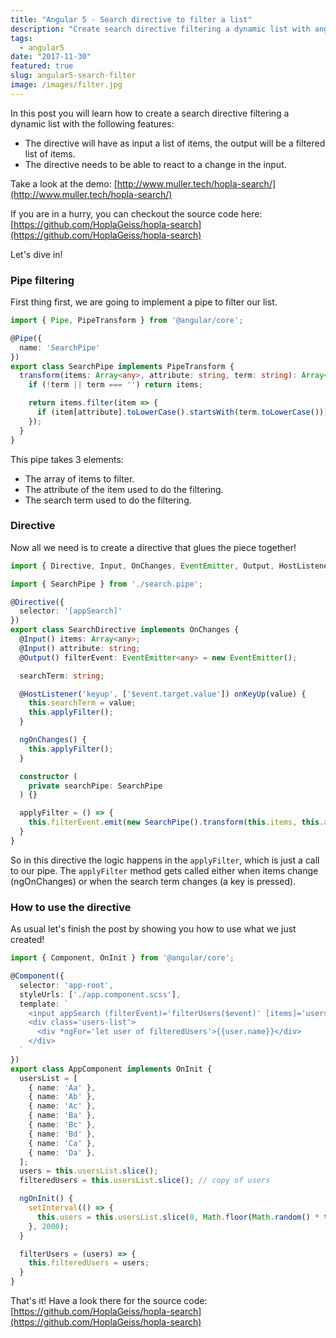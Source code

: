 ```yaml
---
title: "Angular 5 - Search directive to filter a list"
description: "Create search directive filtering a dynamic list with angular 5"
tags:
  - angular5
date: "2017-11-30"
featured: true
slug: angular5-search-filter
image: /images/filter.jpg
---
```


In this post you will learn how to create a search directive filtering a dynamic list with the following features:

- The directive will have as input a list of items, the output will be a filtered list of items.
- The directive needs to be able to react to a change in the input.

Take a look at the demo:
[http://www.muller.tech/hopla-search/](http://www.muller.tech/hopla-search/)

If you are in a hurry, you can checkout the source code here: [https://github.com/HoplaGeiss/hopla-search](https://github.com/HoplaGeiss/hopla-search)

Let's dive in!

### Pipe filtering

First thing first, we are going to implement a pipe to filter our list.

```typescript
import { Pipe, PipeTransform } from '@angular/core';

@Pipe({
  name: 'SearchPipe'
})
export class SearchPipe implements PipeTransform {
  transform(items: Array<any>, attribute: string, term: string): Array<any> {
    if (!term || term === '') return items;

    return items.filter(item => {
      if (item[attribute].toLowerCase().startsWith(term.toLowerCase())) return item;
    });
  }
}
```

This pipe takes 3 elements:

- The array of items to filter.
- The attribute of the item used to do the filtering.
- The search term used to do the filtering.

### Directive

Now all we need is to create a directive that glues the piece together!

```typescript
import { Directive, Input, OnChanges, EventEmitter, Output, HostListener } from '@angular/core';

import { SearchPipe } from './search.pipe';

@Directive({
  selector: '[appSearch]'
})
export class SearchDirective implements OnChanges {
  @Input() items: Array<any>;
  @Input() attribute: string;
  @Output() filterEvent: EventEmitter<any> = new EventEmitter();

  searchTerm: string;

  @HostListener('keyup', ['$event.target.value']) onKeyUp(value) {
    this.searchTerm = value;
    this.applyFilter();
  }

  ngOnChanges() {
    this.applyFilter();
  }

  constructor (
    private searchPipe: SearchPipe
  ) {}

  applyFilter = () => {
    this.filterEvent.emit(new SearchPipe().transform(this.items, this.attribute, this.searchTerm));
  }
}
```

So in this directive the logic happens in the `applyFilter`, which is just a call to our pipe. The `applyFilter` method gets called either when items change (ngOnChanges) or when the search term changes (a key is pressed).


### How to use the directive

As usual let's finish the post by showing you how to use what we just created!

```typescript
import { Component, OnInit } from '@angular/core';

@Component({
  selector: 'app-root',
  styleUrls: ['./app.component.scss'],
  template: `
    <input appSearch (filterEvent)='filterUsers($event)' [items]='users' [attribute]='"name"'>
    <div class='users-list'>
      <div *ngFor='let user of filteredUsers'>{{user.name}}</div>
    </div>
  `
})
export class AppComponent implements OnInit {
  usersList = [
    { name: 'Aa' },
    { name: 'Ab' },
    { name: 'Ac' },
    { name: 'Ba' },
    { name: 'Bc' },
    { name: 'Bd' },
    { name: 'Ca' },
    { name: 'Da' },
  ];
  users = this.usersList.slice();
  filteredUsers = this.usersList.slice(); // copy of users

  ngOnInit() {
    setInterval(() => {
      this.users = this.usersList.slice(0, Math.floor(Math.random() * this.usersList.length));
    }, 2000);
  }

  filterUsers = (users) => {
    this.filteredUsers = users;
  }
}
```

That's it! Have a look there for the source code: [https://github.com/HoplaGeiss/hopla-search](https://github.com/HoplaGeiss/hopla-search)
